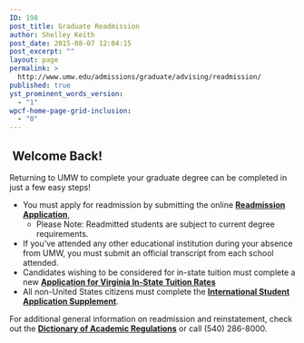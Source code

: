 ```yaml
---
ID: 198
post_title: Graduate Readmission
author: Shelley Keith
post_date: 2015-08-07 12:04:15
post_excerpt: ""
layout: page
permalink: >
  http://www.umw.edu/admissions/graduate/advising/readmission/
published: true
yst_prominent_words_version:
  - "1"
wpcf-home-page-grid-inclusion:
  - "0"
---
```

<h2><strong> </strong>Welcome Back!</h2>
Returning to UMW to complete your graduate degree can be completed in just a few easy steps!
<ul>
 	<li>You must apply for readmission by submitting the online <a href="https://www.applyweb.com/umw/menu.html"><strong>Readmission Application</strong></a>,
<ul>
 	<li>Please Note: Readmitted students are subject to current degree requirements.</li>
</ul>
</li>
 	<li>If you’ve attended any other educational institution during your absence from UMW, you must submit an official transcript from each school attended.</li>
 	<li>Candidates wishing to be considered for in-state tuition must complete a new <a href="https://www.google.com/url?q=http://www.umw.edu/documents/document/application-for-virginia-in-state-tuition-rates-3/&amp;sa=U&amp;ved=0CAQQFjAAahUKEwiYhvaVrZfHAhXDOz4KHWogCqU&amp;client=internal-uds-cse&amp;usg=AFQjCNGqvooqQFphtbtE7EecY7piNpdN2g"><strong>Application for Virginia In-State Tuition Rates</strong></a></li>
 	<li>All non-United States citizens must complete the <a href="http://www.umw.edu/documents/document/international-student-application-supplement/"><strong>International Student Application Supplement</strong></a>.</li>
</ul>
For additional general information on readmission and reinstatement, check out the <a href="http://publications.umw.edu/dictionary"><strong>Dictionary of Academic Regulations</strong></a> or call (540) 286-8000.